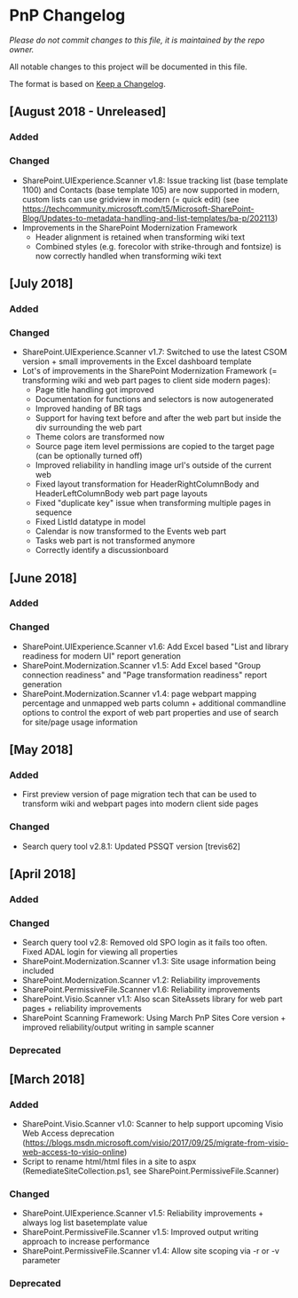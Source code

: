 # PnP Changelog
*Please do not commit changes to this file, it is maintained by the repo owner.*

All notable changes to this project will be documented in this file.

The format is based on [Keep a Changelog](http://keepachangelog.com/en/1.0.0/).
## [August 2018 - Unreleased]

### Added

### Changed

- SharePoint.UIExperience.Scanner v1.8: Issue tracking list (base template 1100) and Contacts (base template 105) are now supported in modern, custom lists can use gridview in modern (= quick edit) (see https://techcommunity.microsoft.com/t5/Microsoft-SharePoint-Blog/Updates-to-metadata-handling-and-list-templates/ba-p/202113)
- Improvements in the SharePoint Modernization Framework
	- Header alignment is retained when transforming wiki text
	- Combined styles (e.g. forecolor with strike-through and fontsize) is now correctly handled when transforming wiki text
	
## [July 2018]

### Added

### Changed

- SharePoint.UIExperience.Scanner v1.7: Switched to use the latest CSOM version + small improvements in the Excel dashboard template
- Lot's of improvements in the SharePoint Modernization Framework (= transforming wiki and web part pages to client side modern pages):
	- Page title handling got improved
	- Documentation for functions and selectors is now autogenerated
	- Improved handing of BR tags
	- Support for having text before and after the web part but inside the div surrounding the web part
	- Theme colors are transformed now
	- Source page item level permissions are copied to the target page (can be optionally turned off)
	- Improved reliability in handling image url's outside of the current web
	- Fixed layout transformation for HeaderRightColumnBody and HeaderLeftColumnBody web part page layouts
	- Fixed "duplicate key" issue when transforming multiple pages in sequence
	- Fixed ListId datatype in model
	- Calendar is now transformed to the Events web part
	- Tasks web part is not transformed anymore
	- Correctly identify a discussionboard

## [June 2018]

### Added

### Changed

- SharePoint.UIExperience.Scanner v1.6: Add Excel based "List and library readiness for modern UI" report generation
- SharePoint.Modernization.Scanner v1.5: Add Excel based "Group connection readiness" and "Page transformation readiness" report generation
- SharePoint.Modernization.Scanner v1.4: page webpart mapping percentage and unmapped web parts column + additional commandline options to control the export of web part properties and use of search for site/page usage information

## [May 2018]

### Added

- First preview version of page migration tech that can be used to transform wiki and webpart pages into modern client side pages

### Changed

- Search query tool v2.8.1: Updated PSSQT version [trevis62]

## [April 2018]

### Added

### Changed

- Search query tool v2.8: Removed old SPO login as it fails too often. Fixed ADAL login for viewing all properties
- SharePoint.Modernization.Scanner v1.3: Site usage information being included
- SharePoint.Modernization.Scanner v1.2: Reliability improvements
- SharePoint.PermissiveFile.Scanner v1.6: Reliability improvements
- SharePoint.Visio.Scanner v1.1: Also scan SiteAssets library for web part pages + reliability improvements
- SharePoint Scanning Framework: Using March PnP Sites Core version + improved reliability/output writing in sample scanner


### Deprecated

## [March 2018]

### Added

- SharePoint.Visio.Scanner v1.0: Scanner to help support upcoming Visio Web Access deprecation (https://blogs.msdn.microsoft.com/visio/2017/09/25/migrate-from-visio-web-access-to-visio-online)
- Script to rename html/html files in a site to aspx (RemediateSiteCollection.ps1, see SharePoint.PermissiveFile.Scanner) 

### Changed

- SharePoint.UIExperience.Scanner v1.5: Reliability improvements + always log list basetemplate value
- SharePoint.PermissiveFile.Scanner v1.5: Improved output writing approach to increase performance
- SharePoint.PermissiveFile.Scanner v1.4: Allow site scoping via -r or -v parameter

### Deprecated

